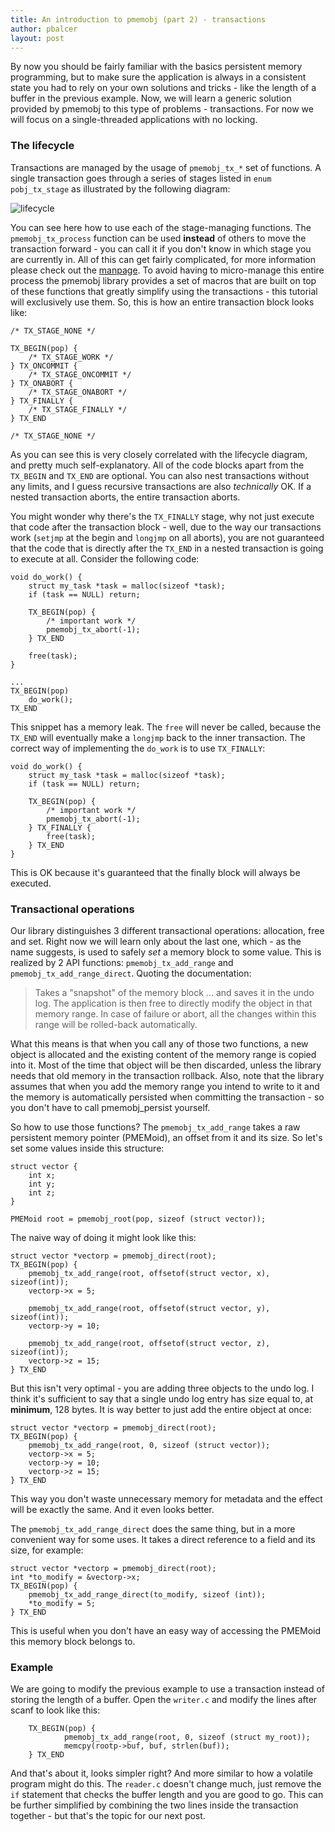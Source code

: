 ```yaml
---
title: An introduction to pmemobj (part 2) - transactions
author: pbalcer
layout: post
---
```


By now you should be fairly familiar with the basics persistent memory programming, but to make sure the application is always in a consistent state you had to rely on your own solutions and tricks - like the length of a buffer in the previous example. Now, we will learn a generic solution provided by pmemobj to this type of problems - transactions. For now we will focus on a single-threaded applications with no locking.

### The lifecycle

Transactions are managed by the usage of `pmemobj_tx_*` set of functions. A single transaction goes through a series of stages listed in `enum pobj_tx_stage` as illustrated by the following diagram:

![lifecycle](/assets/lifecycle.png)

You can see here how to use each of the stage-managing functions. The `pmemobj_tx_process` function can be used **instead** of others to move the transaction forward - you can call it if you don't know in which stage you are currently in. All of this can get fairly complicated, for more information please check out the [manpage](http://pmem.io/nvml/libpmemobj/). To avoid having to micro-manage this entire process the pmemobj library provides a set of macros that are built on top of these functions that greatly simplify using the transactions - this tutorial will exclusively use them.
So, this is how an entire transaction block looks like:

	/* TX_STAGE_NONE */
	
	TX_BEGIN(pop) {
		/* TX_STAGE_WORK */
	} TX_ONCOMMIT {
		/* TX_STAGE_ONCOMMIT */
	} TX_ONABORT {
		/* TX_STAGE_ONABORT */ 
	} TX_FINALLY {
		/* TX_STAGE_FINALLY */
	} TX_END
	
	/* TX_STAGE_NONE */

As you can see this is very closely correlated with the lifecycle diagram, and pretty much self-explanatory. All of the code blocks apart from the `TX_BEGIN` and `TX_END` are optional. You can also nest transactions without any limits, and I guess recursive transactions are also *technically* OK. If a nested transaction aborts, the entire transaction aborts.

You might wonder why there's the `TX_FINALLY` stage, why not just execute that code after the transaction block - well, due to the way our transactions work (`setjmp` at the begin and `longjmp` on all aborts), you are not guaranteed that the code that is directly after the `TX_END` in a nested transaction is going to execute at all. Consider the following code:

	void do_work() {
		struct my_task *task = malloc(sizeof *task);
		if (task == NULL) return;
		
		TX_BEGIN(pop) {
			/* important work */
			pmemobj_tx_abort(-1);
		} TX_END

		free(task);
	}

	...
	TX_BEGIN(pop)
		do_work();
	TX_END

This snippet has a memory leak. The `free` will never be called, because the `TX_END` will eventually make a `longjmp` back to the inner transaction. The correct way of implementing the `do_work` is to use `TX_FINALLY`:

	void do_work() {
		struct my_task *task = malloc(sizeof *task);
		if (task == NULL) return;
		
		TX_BEGIN(pop) {
			/* important work */
			pmemobj_tx_abort(-1);
		} TX_FINALLY {
			free(task);
		} TX_END
	}

This is OK because it's guaranteed that the finally block will always be executed.

### Transactional operations

Our library distinguishes 3 different transactional operations: allocation, free and set. Right now we will learn only about the last one, which - as the name suggests, is used to safely *set* a memory block to some value. This is realized by 2 API functions: `pmemobj_tx_add_range` and `pmemobj_tx_add_range_direct`. Quoting the documentation:

 >Takes a "snapshot" of the memory block ... and saves it in the undo log.
 The application is then free to directly modify the object in that memory range. In case of failure or abort, all the changes within this range will be rolled-back automatically.

What this means is that when you call any of those two functions, a new object is allocated and the existing content of the memory range is copied into it. Most of the time that object will be then discarded, unless the library needs that old memory in the transaction rollback.
Also, note that the library assumes that when you add the memory range you intend to write to it and the memory is automatically persisted when committing the transaction - so you don't have to call pmemobj_persist yourself.

So how to use those functions? The `pmemobj_tx_add_range` takes a raw persistent memory pointer (PMEMoid), an offset from it and its size. So let's set some values inside this structure:

	struct vector {
		int x;
		int y;
		int z;
	}

	PMEMoid root = pmemobj_root(pop, sizeof (struct vector));

The naive way of doing it might look like this:

	struct vector *vectorp = pmemobj_direct(root);
	TX_BEGIN(pop) {
		pmemobj_tx_add_range(root, offsetof(struct vector, x), sizeof(int));
		vectorp->x = 5;

		pmemobj_tx_add_range(root, offsetof(struct vector, y), sizeof(int));
		vectorp->y = 10;

		pmemobj_tx_add_range(root, offsetof(struct vector, z), sizeof(int));
		vectorp->z = 15;
	} TX_END

But this isn't very optimal - you are adding three objects to the undo log. I think it's sufficient to say that a single undo log entry has size equal to, at **minimum**, 128 bytes. It is way better to just add the entire object at once:

	struct vector *vectorp = pmemobj_direct(root);
	TX_BEGIN(pop) {
		pmemobj_tx_add_range(root, 0, sizeof (struct vector));
		vectorp->x = 5;
		vectorp->y = 10;
		vectorp->z = 15;
	} TX_END

This way you don't waste unnecessary memory for metadata and the effect will be exactly the same. And it even looks better.

The `pmemobj_tx_add_range_direct` does the same thing, but in a more convenient way for some uses. It takes a direct reference to a field and its size, for example:

	struct vector *vectorp = pmemobj_direct(root);
	int *to_modify = &vectorp->x;
	TX_BEGIN(pop) {
		pmemobj_tx_add_range_direct(to_modify, sizeof (int));
		*to_modify = 5;
	} TX_END
	
This is useful when you don't have an easy way of accessing the PMEMoid this memory block belongs to.

### Example

We are going to modify the previous example to use a transaction instead of storing the length of a buffer. Open the `writer.c` and modify the lines after scanf to look like this:

        TX_BEGIN(pop) {
                pmemobj_tx_add_range(root, 0, sizeof (struct my_root));
                memcpy(rootp->buf, buf, strlen(buf));
        } TX_END

And that's about it, looks simpler right? And more similar to how a volatile program might do this. The `reader.c` doesn't change much, just remove the `if` statement that checks the buffer length and you are good to go. This can be further simplified by combining the two lines inside the transaction together - but that's the topic for our next post.

